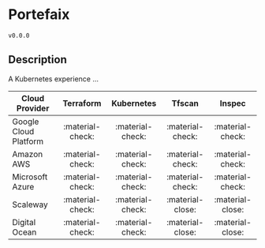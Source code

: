 # Portefaix

`v0.0.0`

## Description

A Kubernetes experience ...

| Cloud Provider | Terraform | Kubernetes | Tfscan | Inspec |
|-----|:-----:|:-----:|:-----:|:-----:|
| Google Cloud Platform | <span class="check-bullet">:material-check:</span> | <span class="check-bullet">:material-check:</span> | <span class="check-bullet">:material-check:</span> | <span class="check-bullet">:material-check:</span> |
| Amazon AWS | <span class="check-bullet">:material-check:</span> | <span class="check-bullet">:material-check:</span> | <span class="check-bullet">:material-check:</span> | <span class="check-bullet">:material-check:</span> |
| Microsoft Azure | <span class="check-bullet">:material-check:</span> | <span class="check-bullet">:material-check:</span> | <span class="check-bullet">:material-check:</span> | <span class="check-bullet">:material-check:</span> |
| Scaleway | <span class="check-bullet">:material-check:</span> | <span class="check-bullet">:material-check:</span> | <span class="close-bullet">:material-close:</span> | <span class="close-bullet">:material-close:</span> |
| Digital Ocean | <span class="check-bullet">:material-check:</span> | <span class="check-bullet">:material-check:</span> | <span class="close-bullet">:material-close:</span> | <span class="close-bullet">:material-close:</span> | <span class="close-bullet">:material-close:</span> |
